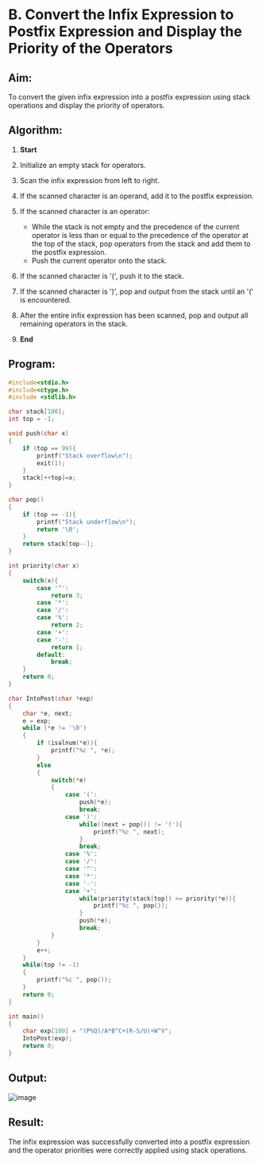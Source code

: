 # B. Convert the Infix Expression to Postfix Expression and Display the Priority of the Operators

## Aim:

To convert the given infix expression into a postfix expression using stack operations and display the priority of operators.

## Algorithm:

1. **Start**
2. Initialize an empty stack for operators.
3. Scan the infix expression from left to right.
4. If the scanned character is an operand, add it to the postfix expression.
5. If the scanned character is an operator:

   * While the stack is not empty and the precedence of the current operator is less than or equal to the precedence of the operator at the top of the stack, pop operators from the stack and add them to the postfix expression.
   * Push the current operator onto the stack.
6. If the scanned character is '(', push it to the stack.
7. If the scanned character is ')', pop and output from the stack until an '(' is encountered.
8. After the entire infix expression has been scanned, pop and output all remaining operators in the stack.
9. **End**

## Program:

```c
#include<stdio.h>
#include<ctype.h>
#include <stdlib.h>

char stack[100];
int top = -1;

void push(char x)
{
    if (top == 99){
        printf("Stack overflow\n");
        exit(1);
    }
    stack[++top]=x;
}

char pop()
{
    if (top == -1){
        printf("Stack underflow\n");
        return '\0';
    }
    return stack[top--];
}

int priority(char x)
{
    switch(x){
        case '^':
            return 3;
        case '*':
        case '/':
        case '%':
            return 2;
        case '+':
        case '-':
            return 1;
        default:
            break;
    }
    return 0;
}

char IntoPost(char *exp)
{
    char *e, next;
    e = exp;
    while (*e != '\0')
    {
        if (isalnum(*e)){
            printf("%c ", *e);
        }
        else
        {
            switch(*e)
            {
                case '(':
                    push(*e);
                    break;
                case ')':
                    while((next = pop()) != '('){
                        printf("%c ", next);
                    }
                    break;
                case '%':
                case '/':
                case '^':
                case '*':
                case '-':
                case '+':
                    while(priority(stack[top]) >= priority(*e)){
                        printf("%c ", pop());
                    }
                    push(*e);
                    break;
            }
        }
        e++;
    }
    while(top != -1)
    {
        printf("%c ", pop());
    }
    return 0;
}

int main()
{
    char exp[100] = "(P%Q)/A*B^C+(R-S/U)+W^V";
    IntoPost(exp);
    return 0;
}
```

## Output:

![image](https://github.com/user-attachments/assets/a1cfb39c-ea2b-4383-b9b3-75b208b6fc0b)


## Result:

The infix expression was successfully converted into a postfix expression and the operator priorities were correctly applied using stack operations.
